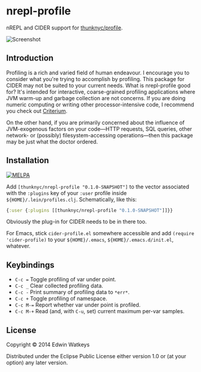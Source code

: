 # nrepl-profile

nREPL and CIDER support for
[thunknyc/profile](http://github.com/thunknyc/profile).

![Screenshot](https://raw.github.com/thunknyc/nrepl-profile/master/doc/profile-screenshot.png)

## Introduction

Profiling is a rich and varied field of human endeavour. I encourage
you to consider what you're trying to accomplish by profiling. This
package for CIDER may not be suited to your current needs. What is
nrepl-profile good for? It's intended for interactive, coarse-grained
profiling applications where JVM warm-up and garbage collection are
not concerns. If you are doing numeric computing or writing other
processor-intensive code, I recommend you check out
[Criterium](https://github.com/hugoduncan/criterium).

On the other hand, if you are primarily concerned about the influence
of JVM-exogenous factors on your code—HTTP requests, SQL queries,
other network- or (possibly) filesystem-accessing operations—then this
package may be just what the doctor ordered.

## Installation

[![MELPA](http://melpa.org/packages/cider-profile-badge.svg)](http://melpa.org/#/cider-profile)

Add `[thunknyc/nrepl-profile "0.1.0-SNAPSHOT"]` to the vector
associated with the `:plugins` key of your `:user` profile inside
`${HOME}/.lein/profiles.clj`. Schematically, like this:

```clojure
{:user {:plugins [[thunknyc/nrepl-profile "0.1.0-SNAPSHOT"]]}}
```

Obviously the plug-in for CIDER needs to be in there too.

For Emacs, stick `cider-profile.el` somewhere accessible and add
`(require 'cider-profile)` to your `${HOME}/.emacs`,
`${HOME}/.emacs.d/init.el`, whatever.

## Keybindings

* `C-c =` Toggle profiling of var under point.
* `C-c _` Clear collected profiling data.
* `C-c -` Print summary of profiling data to `*err*`.
* `C-c +` Toggle profiling of namespace.
* `C-c M-=` Report whether var under point is profiled.
* `C-c M-+` Read (and, with `C-u`, set) current maximum per-var samples.

## License

Copyright © 2014 Edwin Watkeys

Distributed under the Eclipse Public License either version 1.0 or (at
your option) any later version.
